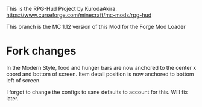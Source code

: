 This is the RPG-Hud Project by KurodaAkira.
<br>https://www.curseforge.com/minecraft/mc-mods/rpg-hud
<p>This branch is the MC 1.12 version of this Mod for the Forge Mod Loader

# Fork changes
In the Modern Style, food and hunger bars are now anchored to the center x coord and bottom of screen.
Item detail position is now anchored to bottom left of screen.

I forgot to change the configs to sane defaults to account for this. Will fix later.
